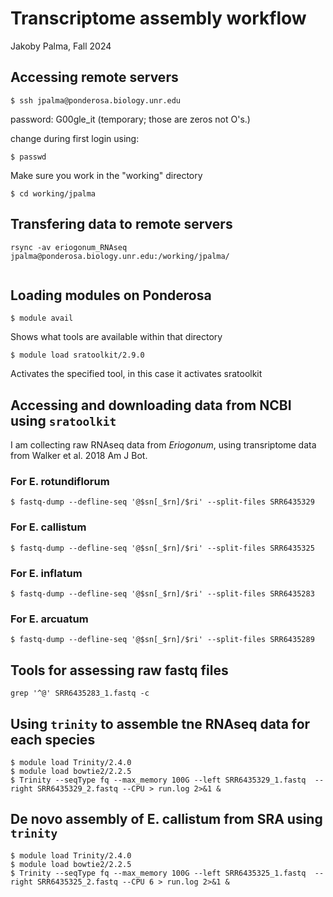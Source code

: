 # Transcriptome assembly workflow
Jakoby Palma, Fall 2024

## Accessing remote servers
    $ ssh jpalma@ponderosa.biology.unr.edu
    
password: G00gle_it (temporary; those are zeros not O's.)
   
 change during first login using:
 
    $ passwd 

Make sure you work in the "working" directory

    $ cd working/jpalma

## Transfering data to remote servers

```Sh
rsync -av eriogonum_RNAseq jpalma@ponderosa.biology.unr.edu:/working/jpalma/


```

## Loading modules on Ponderosa

    $ module avail
Shows what tools are available within that directory

    $ module load sratoolkit/2.9.0 
Activates the specified tool, in this case it activates sratoolkit

## Accessing and downloading data from NCBI using `sratoolkit`

I am collecting raw RNAseq data from *Eriogonum*, using transriptome data from Walker et al. 2018 Am J Bot.

### For E. rotundiflorum
    $ fastq-dump --defline-seq '@$sn[_$rn]/$ri' --split-files SRR6435329

### For E. callistum
    $ fastq-dump --defline-seq '@$sn[_$rn]/$ri' --split-files SRR6435325

### For E. inflatum
    $ fastq-dump --defline-seq '@$sn[_$rn]/$ri' --split-files SRR6435283

### For E. arcuatum
    $ fastq-dump --defline-seq '@$sn[_$rn]/$ri' --split-files SRR6435289

## Tools for assessing raw fastq files

```Sh
grep '^@' SRR6435283_1.fastq -c
```

## Using `trinity` to assemble tne RNAseq data for each species
    $ module load Trinity/2.4.0
    $ module load bowtie2/2.2.5
    $ Trinity --seqType fq --max_memory 100G --left SRR6435329_1.fastq  --right SRR6435329_2.fastq --CPU > run.log 2>&1 &

## De novo assembly of E. callistum from SRA using `trinity`
    $ module load Trinity/2.4.0
    $ module load bowtie2/2.2.5
    $ Trinity --seqType fq --max_memory 100G --left SRR6435325_1.fastq  --right SRR6435325_2.fastq --CPU 6 > run.log 2>&1 & 